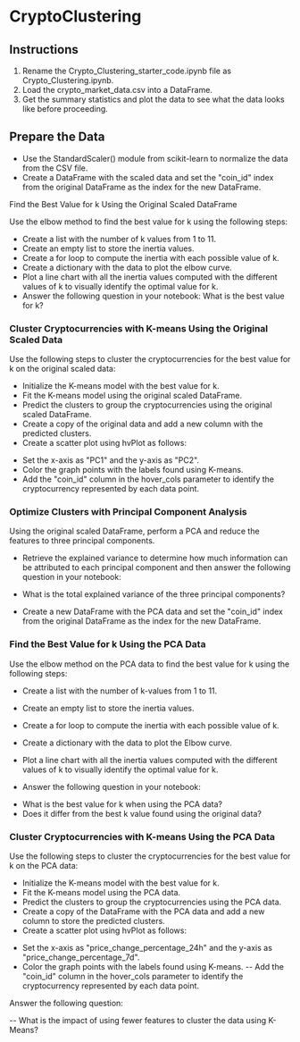 # CryptoClustering

## Instructions

1. Rename the Crypto_Clustering_starter_code.ipynb file as Crypto_Clustering.ipynb.
2. Load the crypto_market_data.csv into a DataFrame.
3. Get the summary statistics and plot the data to see what the data looks like before proceeding.

## Prepare the Data

- Use the StandardScaler() module from scikit-learn to normalize the data from the CSV file.
- Create a DataFrame with the scaled data and set the "coin_id" index from the original DataFrame as the index for the new DataFrame.

Find the Best Value for k Using the Original Scaled DataFrame

Use the elbow method to find the best value for k using the following steps:

- Create a list with the number of k values from 1 to 11.
- Create an empty list to store the inertia values.
- Create a for loop to compute the inertia with each possible value of k.
- Create a dictionary with the data to plot the elbow curve.
- Plot a line chart with all the inertia values computed with the different values of k to visually identify the optimal value for k.
- Answer the following question in your notebook: What is the best value for k?

### Cluster Cryptocurrencies with K-means Using the Original Scaled Data

Use the following steps to cluster the cryptocurrencies for the best value for k on the original scaled data:

- Initialize the K-means model with the best value for k.
- Fit the K-means model using the original scaled DataFrame.
- Predict the clusters to group the cryptocurrencies using the original scaled DataFrame.
- Create a copy of the original data and add a new column with the predicted clusters.
- Create a scatter plot using hvPlot as follows:

* Set the x-axis as "PC1" and the y-axis as "PC2".
*  Color the graph points with the labels found using K-means.
*   Add the "coin_id" column in the hover_cols parameter to identify the cryptocurrency represented by each data point.

### Optimize Clusters with Principal Component Analysis

Using the original scaled DataFrame, perform a PCA and reduce the features to three principal components.

- Retrieve the explained variance to determine how much information can be attributed to each principal component and then answer the following question in your notebook:

* What is the total explained variance of the three principal components?

- Create a new DataFrame with the PCA data and set the "coin_id" index from the original DataFrame as the index for the new DataFrame.

### Find the Best Value for k Using the PCA Data

Use the elbow method on the PCA data to find the best value for k using the following steps:

- Create a list with the number of k-values from 1 to 11.
- Create an empty list to store the inertia values.
- Create a for loop to compute the inertia with each possible value of k.
- Create a dictionary with the data to plot the Elbow curve.
- Plot a line chart with all the inertia values computed with the different values of k to visually identify the optimal value for k.

- Answer the following question in your notebook:

*  What is the best value for k when using the PCA data?
*  Does it differ from the best k value found using the original data?
  
### Cluster Cryptocurrencies with K-means Using the PCA Data

Use the following steps to cluster the cryptocurrencies for the best value for k on the PCA data:

- Initialize the K-means model with the best value for k.
- Fit the K-means model using the PCA data.
- Predict the clusters to group the cryptocurrencies using the PCA data.
- Create a copy of the DataFrame with the PCA data and add a new column to store the predicted clusters.
- Create a scatter plot using hvPlot as follows:

* Set the x-axis as "price_change_percentage_24h" and the y-axis as "price_change_percentage_7d".
*  Color the graph points with the labels found using K-means.
-- Add the "coin_id" column in the hover_cols parameter to identify the cryptocurrency represented by each data point.

Answer the following question:

-- What is the impact of using fewer features to cluster the data using K-Means?
